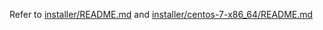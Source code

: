 Refer to [installer/README.md](./installer/README.md) and
[installer/centos-7-x86_64/README.md](./installer/centos-7-x86_64/README.md)
